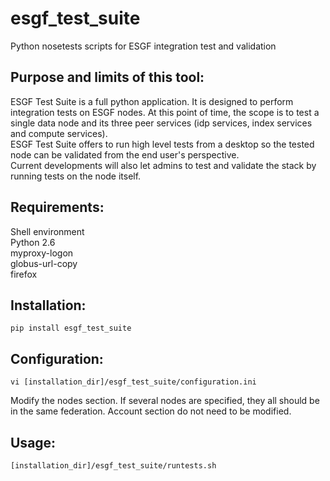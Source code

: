 esgf_test_suite
===============

Python nosetests scripts for ESGF integration test and validation

## Purpose and limits of this tool:

ESGF Test Suite is a full python application. It is designed to perform integration tests on ESGF nodes. At this point of time, the scope is to test a single data node and its three peer services (idp services, index services and compute services).  
ESGF Test Suite offers to run high level tests from a desktop so the tested node can be validated from the end user's perspective.  
Current developments will also let admins to test and validate the stack by running tests on the node itself.

## Requirements:

Shell environment  
Python 2.6  
myproxy-logon  
globus-url-copy  
firefox  

## Installation:

```
pip install esgf_test_suite
```

## Configuration:

```
vi [installation_dir]/esgf_test_suite/configuration.ini   
```

Modify the nodes section. If several nodes are specified, they all should be in the same federation. Account section do not need to be modified.  

## Usage:

```
[installation_dir]/esgf_test_suite/runtests.sh  
```
